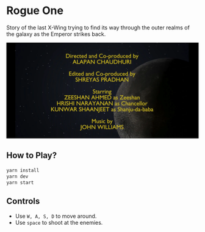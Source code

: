 # Rogue One
Story of the last X-Wing trying to find its way through the outer realms of the galaxy as the Emperor strikes back.

![img](./credits.png)

## How to Play?
```
yarn install
yarn dev
yarn start
```

## Controls
- Use `W, A, S, D` to move around.
- Use `space` to shoot at the enemies.
